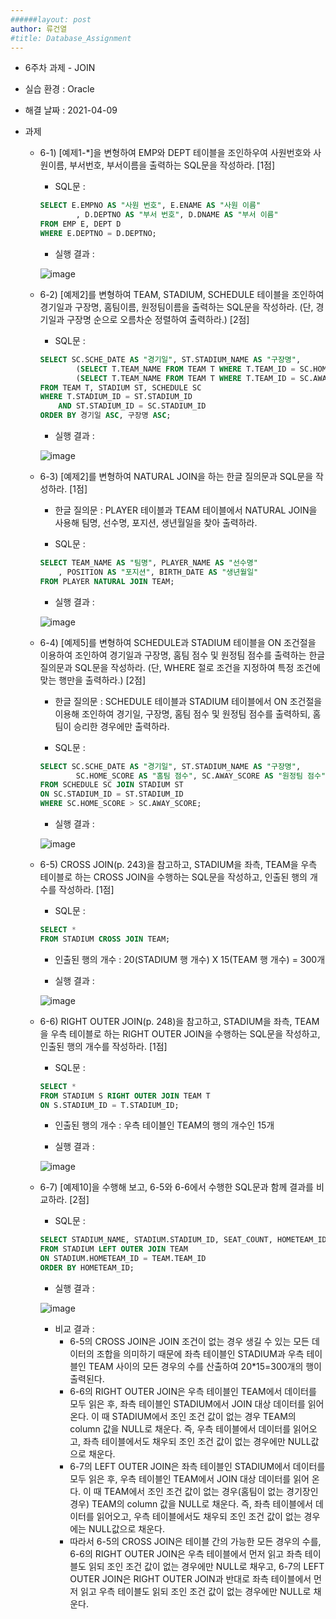 ```yaml
---
######layout: post
author: 류건열
#title: Database_Assignment
---
```



- 6주차 과제 - JOIN
- 실습 환경 : Oracle
- 해결 날짜 : 2021-04-09

- 과제
    - 6-1) [예제1-*]을 변형하여 EMP와 DEPT 테이블을 조인하우여 사원번호와 사원이름, 부서번호, 부서이름을 출력하는 SQL문을 작성하라. [1점]
        
        - SQL문 :     

        ```sql
        SELECT E.EMPNO AS "사원 번호", E.ENAME AS "사원 이름"
                , D.DEPTNO AS "부서 번호", D.DNAME AS "부서 이름"
        FROM EMP E, DEPT D
        WHERE E.DEPTNO = D.DEPTNO;
        ```

        - 실행 결과 : 

        ![image](https://user-images.githubusercontent.com/34560965/115106139-11f74900-9f9e-11eb-86e6-8efa14685d93.png)

    - 6-2) [예제2]를 변형하여 TEAM, STADIUM, SCHEDULE 테이블을 조인하여 경기일과 구장명, 홈팀이름, 원정팀이름을 출력하는 SQL문을 작성하라. (단, 경기일과 구장명 순으로 오름차순 정렬하여 출력하라.) [2점]

        - SQL문 : 

        ```sql
        SELECT SC.SCHE_DATE AS "경기일", ST.STADIUM_NAME AS "구장명",
                (SELECT T.TEAM_NAME FROM TEAM T WHERE T.TEAM_ID = SC.HOMETEAM_ID) AS "홈팀 이름",
                (SELECT T.TEAM_NAME FROM TEAM T WHERE T.TEAM_ID = SC.AWAYTEAM_ID) AS "원정팀 이름"
        FROM TEAM T, STADIUM ST, SCHEDULE SC
        WHERE T.STADIUM_ID = ST.STADIUM_ID
            AND ST.STADIUM_ID = SC.STADIUM_ID
        ORDER BY 경기일 ASC, 구장명 ASC;
        ```

        - 실행 결과 : 

        ![image](https://user-images.githubusercontent.com/34560965/115106149-23405580-9f9e-11eb-88d3-308040dc2286.png)

    - 6-3) [예제2]를 변형하여 NATURAL JOIN을 하는 한글 질의문과 SQL문을 작성하라. [1점]

        - 한글 질의문 : PLAYER 테이블과 TEAM 테이블에서 NATURAL JOIN을 사용해 팀명, 선수명, 포지션, 생년월일을 찾아 출력하라.

        - SQL문 : 

        ```sql
        SELECT TEAM_NAME AS "팀명", PLAYER_NAME AS "선수명"
            , POSITION AS "포지션", BIRTH_DATE AS "생년월일"
        FROM PLAYER NATURAL JOIN TEAM;
        ```

        - 실행 결과 : 

        ![image](https://user-images.githubusercontent.com/34560965/115106198-5c78c580-9f9e-11eb-93ea-df55630a87a6.png)

    - 6-4) [예제5]를 변형하여 SCHEDULE과 STADIUM 테이블을 ON 조건절을 이용하여 조인하여 경기일과 구장명, 홈팀 점수 및 원정팀 점수를 출력하는 한글 질의문과 SQL문을 작성하라. (단, WHERE 절로 조건을 지정하여 특정 조건에 맞는 행만을 출력하라.) [2점]

        - 한글 질의문 : SCHEDULE 테이블과 STADIUM 테이블에서 ON 조건절을 이용해 조인하여 경기일, 구장명, 홈팀 점수 및 원정팀 점수를 출력하되, 홈팀이 승리한 경우에만 출력하라.

        - SQL문 : 

        ```sql
        SELECT SC.SCHE_DATE AS "경기일", ST.STADIUM_NAME AS "구장명",
                SC.HOME_SCORE AS "홈팀 점수", SC.AWAY_SCORE AS "원정팀 점수"
        FROM SCHEDULE SC JOIN STADIUM ST
        ON SC.STADIUM_ID = ST.STADIUM_ID
        WHERE SC.HOME_SCORE > SC.AWAY_SCORE;
        ```

        - 실행 결과 : 

        ![image](https://user-images.githubusercontent.com/34560965/115106320-16703180-9f9f-11eb-8e9d-645299bb79a4.png)

    - 6-5) CROSS JOIN(p. 243)을 참고하고, STADIUM을 좌측, TEAM을 우측 테이블로 하는 CROSS JOIN을 수행하는 SQL문을 작성하고, 인출된 행의 개수를 작성하라. [1점]

        - SQL문 : 

        ```sql
        SELECT *
        FROM STADIUM CROSS JOIN TEAM;
        ```

        - 인출된 행의 개수 : 20(STADIUM 행 개수) X 15(TEAM 행 개수) = 300개

        - 실행 결과 : 

        ![image](https://user-images.githubusercontent.com/34560965/115106353-44557600-9f9f-11eb-94f8-66f590d8f5c2.png)

    - 6-6) RIGHT OUTER JOIN(p. 248)을 참고하고, STADIUM을 좌측, TEAM을 우측 테이블로 하는 RIGHT OUTER JOIN을 수행하는 SQL문을 작성하고, 인출된 행의 개수를 작성하라. [1점]

        - SQL문 : 

        ```sql
        SELECT *
        FROM STADIUM S RIGHT OUTER JOIN TEAM T
        ON S.STADIUM_ID = T.STADIUM_ID;
        ```

        - 인출된 행의 개수 : 우측 테이블인 TEAM의 행의 개수인 15개

        - 실행 결과 : 

        ![image](https://user-images.githubusercontent.com/34560965/115106365-5fc08100-9f9f-11eb-9096-a05403dd13fb.png)

    - 6-7) [예제10]을 수행해 보고, 6-5와 6-6에서 수행한 SQL문과 함께 결과를 비교하라. [2점]

        - SQL문 : 

        ```sql
        SELECT STADIUM_NAME, STADIUM.STADIUM_ID, SEAT_COUNT, HOMETEAM_ID, TEAM_NAME
        FROM STADIUM LEFT OUTER JOIN TEAM
        ON STADIUM.HOMETEAM_ID = TEAM.TEAM_ID
        ORDER BY HOMETEAM_ID;
        ```

        - 실행 결과 : 

        ![image](https://user-images.githubusercontent.com/34560965/115106387-81ba0380-9f9f-11eb-8ead-9394c995aa8d.png)

        - 비교 결과 : 
            - 6-5의 CROSS JOIN은 JOIN 조건이 없는 경우 생길 수 있는 모든 데이터의 조합을 의미하기 때문에 좌측 테이블인 STADIUM과 우측 테이블인 TEAM 사이의 모든 경우의 수를 산출하여 20*15=300개의 행이 출력된다.
            - 6-6의 RIGHT OUTER JOIN은 우측 테이블인 TEAM에서 데이터를 모두 읽은 후, 좌측 테이블인 STADIUM에서 JOIN 대상 데이터를 읽어 온다. 이 때 STADIUM에서 조인 조건 값이 없는 경우 TEAM의 column 값을 NULL로 채운다. 즉, 우측 테이블에서 데이터를 읽어오고, 좌측 테이블에서도 채우되 조인 조건 값이 없는 경우에만 NULL값으로 채운다.
            - 6-7의 LEFT OUTER JOIN은 좌측 테이블인 STADIUM에서 데이터를 모두 읽은 후, 우측 테이블인 TEAM에서 JOIN 대상 데이터를 읽어 온다. 이 때 TEAM에서 조인 조건 값이 없는 경우(홈팀이 없는 경기장인 경우) TEAM의 column 값을 NULL로 채운다. 즉, 좌측 테이블에서 데이터를 읽어오고, 우측 테이블에서도 채우되 조인 조건 값이 없는 경우에는 NULL값으로 채운다.
            - 따라서 6-5의 CROSS JOIN은 테이블 간의 가능한 모든 경우의 수를, 6-6의 RIGHT OUTER JOIN은 우측 테이블에서 먼저 읽고 좌측 테이블도 읽되 조인 조건 값이 없는 경우에만 NULL로 채우고, 6-7의 LEFT OUTER JOIN은 RIGHT OUTER JOIN과 반대로 좌측 테이블에서 먼저 읽고 우측 테이블도 읽되 조인 조건 값이 없는 경우에만 NULL로 채운다.
